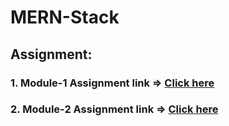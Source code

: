 # MERN-Stack

## Assignment:
### 1. Module-1 Assignment link => <a href="https://github.com/Maria-Akther-Mimi/MERN-Stack/tree/main/Module1"> Click here </a>
### 2. Module-2 Assignment link => <a href="https://ramrachai.github.io/ostad-mern/module2/index.html"> Click here </a>
